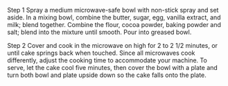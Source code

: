Step 1
Spray a medium microwave-safe bowl with non-stick spray and set aside. In a mixing bowl, combine the butter, sugar, egg, vanilla extract, and milk; blend together. Combine the flour, cocoa powder, baking powder and salt; blend into the mixture until smooth. Pour into greased bowl.

Step 2
Cover and cook in the microwave on high for 2 to 2 1/2 minutes, or until cake springs back when touched. Since all microwaves cook differently, adjust the cooking time to accommodate your machine. To serve, let the cake cool five minutes, then cover the bowl with a plate and turn both bowl and plate upside down so the cake falls onto the plate.